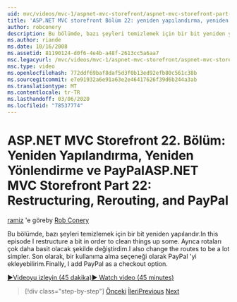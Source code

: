 ```yaml
---
uid: mvc/videos/mvc-1/aspnet-mvc-storefront/aspnet-mvc-storefront-part-22-restructuring-rerouting-and-paypal
title: 'ASP.NET MVC storefront Bölüm 22: yeniden yapılandırma, yeniden yönlendirme ve PayPal | Microsoft Docs'
author: robconery
description: Bu bölümde, bazı şeyleri temizlemek için bir bit yeniden yapılandır. Ayrıca rotaları çok daha basit olacak şekilde değiştirdim. Son olarak, bir kullanıma alma işlemi olarak PayPal 'yi ekleyebilirim...
ms.author: riande
ms.date: 10/16/2008
ms.assetid: 81190124-d0f6-4e4b-a48f-2613cc5a6aa7
msc.legacyurl: /mvc/videos/mvc-1/aspnet-mvc-storefront/aspnet-mvc-storefront-part-22-restructuring-rerouting-and-paypal
msc.type: video
ms.openlocfilehash: 772ddf69baf8daf5d3f0b13ed92efb80c561c38b
ms.sourcegitcommit: e7e91932a6e91a63e2e46417626f39d6b244a3ab
ms.translationtype: MT
ms.contentlocale: tr-TR
ms.lasthandoff: 03/06/2020
ms.locfileid: "78537774"
---
```

# <a name="aspnet-mvc-storefront-part-22-restructuring-rerouting-and-paypal"></a><span data-ttu-id="9750c-105">ASP.NET MVC Storefront 22. Bölüm: Yeniden Yapılandırma, Yeniden Yönlendirme ve PayPal</span><span class="sxs-lookup"><span data-stu-id="9750c-105">ASP.NET MVC Storefront Part 22: Restructuring, Rerouting, and PayPal</span></span>

<span data-ttu-id="9750c-106">[ramiz](https://github.com/robconery) 'e göre</span><span class="sxs-lookup"><span data-stu-id="9750c-106">by [Rob Conery](https://github.com/robconery)</span></span>

<span data-ttu-id="9750c-107">Bu bölümde, bazı şeyleri temizlemek için bir bit yeniden yapılandır.</span><span class="sxs-lookup"><span data-stu-id="9750c-107">In this episode I restructure a bit in order to clean things up some.</span></span> <span data-ttu-id="9750c-108">Ayrıca rotaları çok daha basit olacak şekilde değiştirdim.</span><span class="sxs-lookup"><span data-stu-id="9750c-108">I also change the routes to be a lot simpler.</span></span> <span data-ttu-id="9750c-109">Son olarak, bir kullanıma alma seçeneği olarak PayPal 'yi ekleyebilirim.</span><span class="sxs-lookup"><span data-stu-id="9750c-109">Finally, I add PayPal as a checkout option.</span></span>

[<span data-ttu-id="9750c-110">&#9654;Videoyu izleyin (45 dakika)</span><span class="sxs-lookup"><span data-stu-id="9750c-110">&#9654; Watch video (45 minutes)</span></span>](https://channel9.msdn.com/Blogs/ASP-NET-Site-Videos/aspnet-mvc-storefront-part-22-restructuring-rerouting-and-paypal)

> [!div class="step-by-step"]
> <span data-ttu-id="9750c-111">[Önceki](aspnet-mvc-storefront-part-21-order-manager-and-personalization.md)
> [İleri](aspnet-mvc-storefront-part-23-getting-started-with-domain-driven-design.md)</span><span class="sxs-lookup"><span data-stu-id="9750c-111">[Previous](aspnet-mvc-storefront-part-21-order-manager-and-personalization.md)
[Next](aspnet-mvc-storefront-part-23-getting-started-with-domain-driven-design.md)</span></span>
